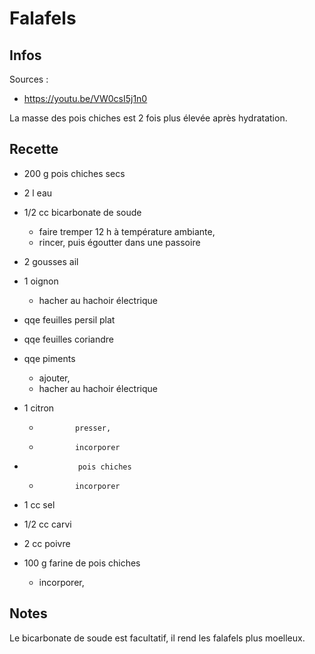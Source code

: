 # Falafels

## Infos

Sources :

-   https://youtu.be/VW0csI5j1n0

La masse des pois chiches est 2 fois plus élevée après hydratation.

## Recette

- 200 g           pois chiches secs
-   2 l           eau
- 1/2 cc          bicarbonate de soude

    + faire tremper 12 h à température ambiante,
    + rincer, puis égoutter dans une passoire

-   2 gousses     ail
-   1             oignon

    + hacher au hachoir électrique

- qqe feuilles    persil plat
- qqe feuilles    coriandre
- qqe             piments

    + ajouter,
    + hacher au hachoir électrique

-   1             citron

    +             presser,
    +             incorporer

-                 pois chiches

    +             incorporer

-   1 cc          sel
- 1/2 cc          carvi
-   2 cc          poivre
- 100 g           farine de pois chiches

    + incorporer,

## Notes

Le bicarbonate de soude est facultatif, il rend les falafels plus moelleux.
